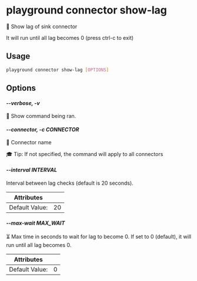 # playground connector show-lag

🐢 Show lag of sink connector  
  
It will run until all lag becomes 0 (press ctrl-c to exit)  


## Usage

```bash
playground connector show-lag [OPTIONS]
```

## Options

#### *--verbose, -v*

🐞 Show command being ran.

#### *--connector, -c CONNECTOR*

🔗 Connector name  
  
🎓 Tip: If not specified, the command will apply to all connectors

#### *--interval INTERVAL*

Interval between lag checks (default is 20 seconds).

| Attributes      | &nbsp;
|-----------------|-------------
| Default Value:  | 20

#### *--max-wait MAX_WAIT*

⏳ Max time in seconds to wait for lag to become 0. If set to 0 (default), it will run until all lag becomes 0.

| Attributes      | &nbsp;
|-----------------|-------------
| Default Value:  | 0


